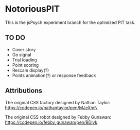 # NotoriousPIT

This is the jsPsych experiment branch for the optimized PIT task.

## TO DO
- Cover story
- Go signal
- Trial loading
- Point scoring
- Rescale display(?)
- Points animation(?) or response feedback

## Attributions

The original CSS factory designed by Nathan Taylor: https://codepen.io/nathantaylor/pen/MJeXmN

The original CSS robot designed by Febby Gunawan: https://codepen.io/febby_gunawan/pen/BDjvk.
